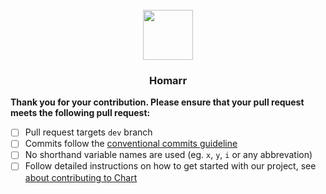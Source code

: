 <br/>
<div align="center">
  <img src="https://homarr.dev/img/logo.png" height="80" alt="" />
  <h3>Homarr</h3>
</div>

**Thank you for your contribution. Please ensure that your pull request meets the following pull request:**

- [ ] Pull request targets ``dev`` branch
- [ ] Commits follow the [conventional commits guideline](https://www.conventionalcommits.org/en/v1.0.0/)
- [ ] No shorthand variable names are used (eg. ``x``, ``y``, ``i`` or any abbrevation)
- [ ] Follow detailed instructions on how to get started with our project, see [about contributing to Chart](https://github.com/homarr-labs/charts/blob/dev/.github/CONTRIBUTING.md)
